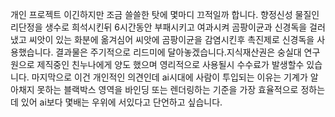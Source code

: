 개인 프로젝트 이긴하지만 조금 쓸쓸한 탓에 몇마디 끄적일까 합니다.
향정신성 물질인 리단정을 생수로 희석시킨뒤 6시간동안 부패시키고 여과시켜 곰팡이균과 신경독을 걸러냈고
씨앗이 있는 화분에 옮겨심어 씨앗에 곰팡이균을 감염시킨후 촉진제로 신경독을 사용했습니다.
결과물은 주기적으로 리드미에 달아놓겠습니다.지식재산권은 숭실대 연구원으로 제직중인 친누나에게 양도 했으며
영리적으로 사용될시 수수료가 발생할수 있습니다.
마지막으로 이건 개인적인 의견인데 ai시대에 사람이 투입되는 이유는
기계가 알아채지 못하는 블랙박스 영역을 바인딩 또는 렌더링하는 기준을
가장 효율적으로 정하는데 있어 ai보다 몇배는 우위에 서있다고 단언하고 싶습니다.
